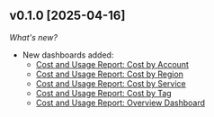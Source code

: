 ## v0.1.0 [2025-04-16]

_What's new?_

- New dashboards added:
  - [Cost and Usage Report: Cost by Account](https://hub.powerpipe.io/mods/turbot/tailpipe-mod-aws-cost-usage-report-insights/dashboards/dashboard.cost_by_account_dashboard)
  - [Cost and Usage Report: Cost by Region](https://hub.powerpipe.io/mods/turbot/tailpipe-mod-aws-cost-usage-report-insights/dashboards/dashboard.cost_by_region_dashboard)
  - [Cost and Usage Report: Cost by Service](https://hub.powerpipe.io/mods/turbot/tailpipe-mod-aws-cost-usage-report-insights/dashboards/dashboard.cost_by_service_dashboard)
  - [Cost and Usage Report: Cost by Tag](https://hub.powerpipe.io/mods/turbot/tailpipe-mod-aws-cost-usage-report-insights/dashboards/dashboard.cost_by_tag_dashboard)
  - [Cost and Usage Report: Overview Dashboard](https://hub.powerpipe.io/mods/turbot/tailpipe-mod-aws-cost-usage-report-insights/dashboards/dashboard.overview_dashboard)
